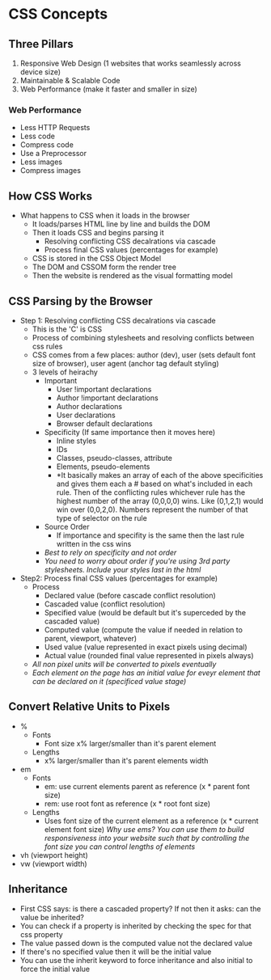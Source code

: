 # CSS Concepts

## Three Pillars
1. Responsive Web Design (1 websites that works seamlessly across device size)
2. Maintainable & Scalable Code
3. Web Performance (make it faster and smaller in size)

### Web Performance
- Less HTTP Requests
- Less code
- Compress code
- Use a Preprocessor
- Less images
- Compress images

## How CSS Works
- What happens to CSS when it loads in the browser
  - It loads/parses HTML line by line and builds the DOM
  - Then it loads CSS and begins parsing it
    - Resolving conflicting CSS decalrations via cascade
    - Process final CSS values (percentages for example)
  - CSS is stored in the CSS Object Model
  - The DOM and CSSOM form the render tree
  - Then the website is rendered as the visual formatting model

## CSS Parsing by the Browser
- Step 1: Resolving conflicting CSS decalrations via cascade
  - This is the 'C' is CSS
  - Process of combining stylesheets and resolving conflicts between css rules
  - CSS comes from a few places: author (dev), user (sets default font size of browser), user agent (anchor tag default styling)
  - 3 levels of heirachy
    - Important
      - User !important declarations
      - Author !important declarations
      - Author declarations
      - User declarations
      - Browser default declarations
    - Specificity (If same importance then it moves here)
      - Inline styles
      - IDs
      - Classes, pseudo-classes, attribute
      - Elements, pseudo-elements
      - *It basically makes an array of each of the above specificities and gives them each a # based on what's included in each rule. Then of the conflicting rules whichever rule has the highest number of the array (0,0,0,0) wins. Like (0,1,2,1) would win over (0,0,2,0). Numbers represent the number of that type of selector on the rule
    - Source Order
      - If importance and specifity is the same then the last rule written in the css wins
    - *Best to rely on specificity and not order*
    - *You need to worry about order if you're using 3rd party stylesheets. Include your styles last in the html*
- Step2: Process final CSS values (percentages for example)
  - Process
    - Declared value (before cascade conflict resolution)
    - Cascaded value (conflict resolution)
    - Specified value (would be default but it's superceded by the cascaded value)
    - Computed value (compute the value if needed in relation to parent, viewport, whatever)
    - Used value (value represented in exact pixels using decimal)
    - Actual value (rounded final value represented in pixels always)
  - *All non pixel units will be converted to pixels eventually*
  - *Each element on the page has an initial value for eveyr element that can be declared on it (specificed value stage)*

## Convert Relative Units to Pixels
- %
  - Fonts
    - Font size x% larger/smaller than it's parent element
  - Lengths
    - x% larger/smaller than it's parent elements width
- em
  - Fonts
    - em: use current elements parent as reference (x * parent font size)
    - rem: use root font as reference (x * root font size)
  - Lengths
    - Uses font size of the current element as a reference (x * current element font size)
  *Why use ems? You can use them to build responsiveness into your website such that by controlling the font size you can control lengths of elements*
- vh (viewport height)
- vw (viewport width)

## Inheritance
- First CSS says: is there a cascaded property? If not then it asks: can the value be inherited?
- You can check if a property is inherited by checking the spec for that css property
- The value passed down is the computed value not the declared value
- If there's no specified value then it will be the initial value
- You can use the inherit keyword to force inheritance and also initial to force the initial value